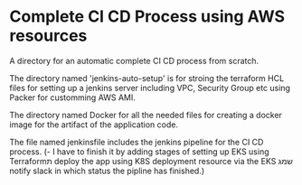 # Complete CI CD Process using AWS resources

A directory for an automatic complete CI CD process from scratch.

The directory named 'jenkins-auto-setup' is for stroing the terraform HCL files for setting up a jenkins server including VPC, Security Group etc using Packer for customming AWS AMI.

The directory named Docker for all the needed files for creating a docker image for the artifact of the application code.

The file named jenkinsfile includes the jenkins pipeline for the CI CD process. 
(- I have to finish it by adding stages of setting up EKS using Terraformת deploy the app using K8S deployment resource via the EKS שמג notify slack in which status the pipline has finished.)
